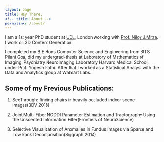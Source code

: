 ```yaml
---
layout: page
title: Hey There,
<!-- title: About -->
permalink: /about/
---
```


I am a 1st year PhD student at [UCL](https://www.ucl.ac.uk/), London working with [Prof. Niloy J.Mitra](http://www0.cs.ucl.ac.uk/staff/n.mitra/index.html). I work on 3D Content Generation.


I completed my B.E Hons Computer Science and Engineering from BITS Pilani Goa, did my undergrad-thesis at Laboratory of Mathematics of Imaging, Psychiatry NeuroImaging Laboratory Harvard Medical School, under Prof. Yogesh Rathi. After that I worked as a Statistical Analyst with the Data and Analytics group at Walmart Labs.

## Some of my Previous Publications:

1. SeeThrough: finding chairs in heavily occluded indoor scene images(3DV 2018)


2. Joint Multi-Fiber NODDI Parameter Estimation and Tractography Using the Unscented Information Filter(Frontiers of NeuroScience)


3. Selective Visualization of Anomalies in Fundus Images via Sparse and Low  Rank Decomposition(Siggraph 2014)

